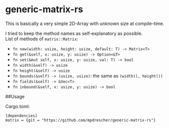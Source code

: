 # generic-matrix-rs
This is basically a very simple 2D-Array with unknown size at compile-time.

I tried to keep the method names as self-explanatory as possible.  
List of methods of `matrix::Matrix`:

* `fn new(width: usize, height: usize, default: T) -> Matrix<T>`
* `fn get(&self, x: usize, y: usize) -> Option<&T>`
* `fn set(&mut self, x: usize, y: usize, val: T) -> bool`
* `fn width(&self) -> usize`
* `fn height(&self) -> usize`
* `fn bounds(&self) -> (usize, usize)`: the same as `(width(), height())`
* `fn fields(&self) -> &Vec<T>`
* `fn inbound(&self, x: usize, y: usize) -> bool`

##Usage

Cargo.toml:

```
[dependencies]
matrix = {git = "https://github.com/mpdrescher/generic-matrix-rs"}
```
